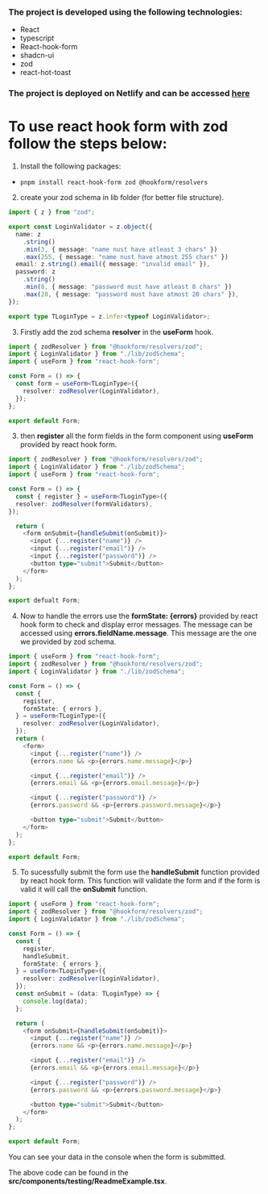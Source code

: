 ### The project is developed using the following technologies:

- React
- typescript
- React-hook-form
- shadcn-ui
- zod
- react-hot-toast

### The project is deployed on Netlify and can be accessed [here](https://contact-form-by-anudeep.netlify.app/)

# To use react hook form with zod follow the steps below:

1. Install the following packages:

- `pnpm install react-hook-form zod @hookform/resolvers`

2. create your zod schema in lib folder (for better file structure).

```typescript
import { z } from "zod";

export const LoginValidator = z.object({
  name: z
    .string()
    .min(3, { message: "name nust have atleast 3 chars" })
    .max(255, { message: "name nust have atmost 255 chars" })
  email: z.string().email({ message: "invalid email" }),
  password: z
    .string()
    .min(8, { message: "password must have atleast 8 chars" })
    .max(20, { message: "password must have atmost 20 chars" }),
});

export type TLoginType = z.infer<typeof LoginValidator>;
```

3. Firstly add the zod schema **resolver** in the **useForm** hook.

```typescript
import { zodResolver } from "@hookform/resolvers/zod";
import { LoginValidator } from "./lib/zodSchema";
import { useForm } from "react-hook-form";

const Form = () => {
  const form = useForm<TLoginType>({
    resolver: zodResolver(LoginValidator),
  });
};

export default Form;
```

3. then **register** all the form fields in the form component using **useForm** provided by react hook form.

```typescript
import { zodResolver } from "@hookform/resolvers/zod";
import { LoginValidator } from "./lib/zodSchema";
import { useForm } from "react-hook-form";

const Form = () => {
  const { register } = useForm<TLoginType>({
  resolver: zodResolver(formValidators),
});

  return (
    <form onSubmit={handleSubmit(onSubmit)}>
      <input {...register("name")} />
      <input {...register("email")} />
      <input {...register("password")} />
      <button type="submit">Submit</button>
    </form>
  );
};

export defualt Form;
```

4. Now to handle the errors use the **formState: {errors}** provided by react hook form to check and display error messages. The message can be accessed using **errors.fieldName.message**. This message are the one we provided by zod schema.

```typescript
import { useForm } from "react-hook-form";
import { zodResolver } from "@hookform/resolvers/zod";
import { LoginValidator } from "./lib/zodSchema";

const Form = () => {
  const {
    register,
    formState: { errors },
  } = useForm<TLoginType>({
    resolver: zodResolver(LoginValidator),
  });
  return (
    <form>
      <input {...register("name")} />
      {errors.name && <p>{errors.name.message}</p>}

      <input {...register("email")} />
      {errors.email && <p>{errors.email.message}</p>}

      <input {...register("password")} />
      {errors.password && <p>{errors.password.message}</p>}

      <button type="submit">Submit</button>
    </form>
  );
};

export default Form;
```

5. To sucessfully submit the form use the **handleSubmit** function provided by react hook form. This function will validate the form and if the form is valid it will call the **onSubmit** function.

```typescript
import { useForm } from "react-hook-form";
import { zodResolver } from "@hookform/resolvers/zod";
import { LoginValidator } from "./lib/zodSchema";

const Form = () => {
  const {
    register,
    handleSubmit,
    formState: { errors },
  } = useForm<TLoginType>({
    resolver: zodResolver(LoginValidator),
  });
  const onSubmit = (data: TLoginType) => {
    console.log(data);
  };

  return (
    <form onSubmit={handleSubmit(onSubmit)}>
      <input {...register("name")} />
      {errors.name && <p>{errors.name.message}</p>}

      <input {...register("email")} />
      {errors.email && <p>{errors.email.message}</p>}

      <input {...register("password")} />
      {errors.password && <p>{errors.password.message}</p>}

      <button type="submit">Submit</button>
    </form>
  );
};

export default Form;
```

You can see your data in the console when the form is submitted.

The above code can be found in the **src/components/testing/ReadmeExample.tsx**.
